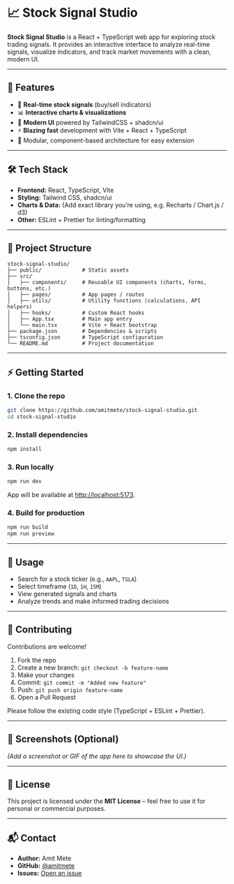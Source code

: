 # 📈 Stock Signal Studio

**Stock Signal Studio** is a React + TypeScript web app for exploring stock trading signals. It provides an interactive interface to analyze real-time signals, visualize indicators, and track market movements with a clean, modern UI.  

---

## 🚀 Features

- 🔎 **Real-time stock signals** (buy/sell indicators)  
- 📊 **Interactive charts & visualizations**  
- 🎨 **Modern UI** powered by TailwindCSS + shadcn/ui  
- ⚡ **Blazing fast** development with Vite + React + TypeScript  
- 🧩 Modular, component-based architecture for easy extension  

---

## 🛠 Tech Stack

- **Frontend:** React, TypeScript, Vite  
- **Styling:** Tailwind CSS, shadcn/ui  
- **Charts & Data:** (Add exact library you’re using, e.g. Recharts / Chart.js / d3)  
- **Other:** ESLint + Prettier for linting/formatting  

---

## 📂 Project Structure

```
stock-signal-studio/
├── public/             # Static assets
├── src/
│   ├── components/     # Reusable UI components (charts, forms, buttons, etc.)
│   ├── pages/          # App pages / routes
│   ├── utils/          # Utility functions (calculations, API helpers)
│   ├── hooks/          # Custom React hooks
│   ├── App.tsx         # Main app entry
│   └── main.tsx        # Vite + React bootstrap
├── package.json        # Dependencies & scripts
├── tsconfig.json       # TypeScript configuration
└── README.md           # Project documentation
```

---

## ⚡ Getting Started

### 1. Clone the repo
```bash
git clone https://github.com/amitmete/stock-signal-studio.git
cd stock-signal-studio
```

### 2. Install dependencies
```bash
npm install
```

### 3. Run locally
```bash
npm run dev
```
App will be available at [http://localhost:5173](http://localhost:5173).

### 4. Build for production
```bash
npm run build
npm run preview
```

---

## 📖 Usage

- Search for a stock ticker (e.g., `AAPL`, `TSLA`)  
- Select timeframe (`1D`, `1H`, `15M`)  
- View generated signals and charts  
- Analyze trends and make informed trading decisions  

---

## 🤝 Contributing

Contributions are welcome!  

1. Fork the repo  
2. Create a new branch: `git checkout -b feature-name`  
3. Make your changes  
4. Commit: `git commit -m "Added new feature"`  
5. Push: `git push origin feature-name`  
6. Open a Pull Request  

Please follow the existing code style (TypeScript + ESLint + Prettier).  

---

## 📸 Screenshots (Optional)

*(Add a screenshot or GIF of the app here to showcase the UI.)*  

---

## 📜 License

This project is licensed under the **MIT License** – feel free to use it for personal or commercial purposes.  

---

## 📬 Contact

- **Author:** Amit Mete  
- **GitHub:** [@amitmete](https://github.com/amitmete)  
- **Issues:** [Open an issue](https://github.com/amitmete/stock-signal-studio/issues)  


